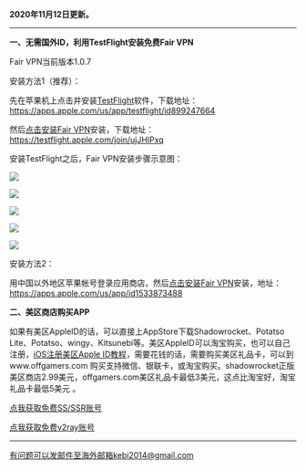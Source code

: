 **2020年11月12日更新。**

***

**一、无需国外ID，利用TestFlight安装免费Fair VPN**

Fair VPN当前版本1.0.7

安装方法1（推荐）：

先在苹果机上点击并安装[TestFlight](https://apps.apple.com/us/app/testflight/id899247664)软件，下载地址：https://apps.apple.com/us/app/testflight/id899247664

然后[点击安装Fair VPN](https://testflight.apple.com/join/ujJHIPxq)安装，下载地址：https://testflight.apple.com/join/ujJHIPxq

安装TestFlight之后，Fair VPN安装步骤示意图：

![](https://cdn.jsdelivr.net/gh/Alvin9999/pac2/fairvpn1.jpg)

![](https://cdn.jsdelivr.net/gh/Alvin9999/pac2/fairvpn2.jpg)

![](https://cdn.jsdelivr.net/gh/Alvin9999/pac2/fairvpn3.jpg)

![](https://cdn.jsdelivr.net/gh/Alvin9999/pac2/fairvpn4.jpg)

![](https://cdn.jsdelivr.net/gh/Alvin9999/pac2/fairvpn5.jpg)

安装方法2：

用中国以外地区苹果帐号登录应用商店，然后[点击安装Fair VPN](https://apps.apple.com/us/app/id1533873488)安装，地址：https://apps.apple.com/us/app/id1533873488


**二、美区商店购买APP**

如果有美区AppleID的话，可以直接上AppStore下载Shadowrocket、Potatso Lite、Potatso、wingy、Kitsunebi等。美区AppleID可以淘宝购买，也可以自己注册，[iOS注册美区Apple ID教程](https://github.com/Alvin9999/new-pac/wiki/iOS%E6%B3%A8%E5%86%8C%E7%BE%8E%E5%8C%BAApple-ID%E6%95%99%E7%A8%8B)，需要花钱的话，需要购买美区礼品卡，可以到www.offgamers.com 购买支持微信、银联卡，或淘宝购买。shadowrocket正版美区商店2.99美元，offgamers.com美区礼品卡最低3美元，这点比淘宝好，淘宝礼品卡最低5美元 。


[点我获取免费SS/SSR账号](https://github.com/Alvin9999/new-pac/wiki/ss%E5%85%8D%E8%B4%B9%E8%B4%A6%E5%8F%B7)

[点我获取免费v2ray账号](https://github.com/Alvin9999/new-pac/wiki/v2ray%E5%85%8D%E8%B4%B9%E8%B4%A6%E5%8F%B7)



***


有问题可以发邮件至海外邮箱kebi2014@gmail.com

